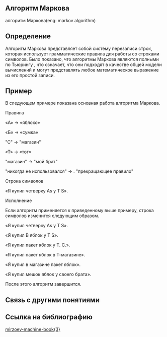 ##   Алгоритм Маркова
алгоритм Маркова(eng: markov algorithm) 

## Определение
Алгоритм Маркова представляет собой систему перезаписи строк, которая использует грамматические правила для работы со строками символов. Было показано, что алгоритмы Маркова являются полными по Тьюрингу , что означает, что они подходят в качестве общей модели вычислений и могут представлять любое математическое выражение из его простой записи.

## Пример
В следующем примере показана основная работа алгоритма Маркова.

Правила 

«А» -> «яблоко»

«Б» -> «сумка»

"С" -> "магазин"

«Т» -> «тот»

"магазин" -> "мой брат"

"никогда не использовался" -> . "прекращающее правило"

Строка символов 

«Я купил четверку As у T S».

Исполнение 

Если алгоритм применяется к приведенному выше примеру, строка символов изменится следующим образом.

«Я купил четверку As у T S».

«Я купил B яблок у T S».

«Я купил пакет яблок у Т. С.».

«Я купил пакет яблок в Т-магазине».

«Я купил в магазине пакет яблок».

«Я купил мешок яблок у своего брата».

После этого алгоритм завершится.


## Связь с другими понятиями

## Cсылка на библиографию
[mirzoev-machine-book{3}](https://github.com/vernikkkkkkkkkkkkkkkkkkk/concept_new/blob/main/bibliography/mirzoev-machine-book%7B3%7D.md)
